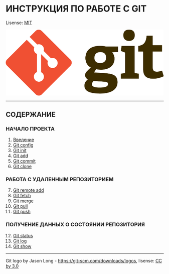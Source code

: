 # ИНСТРУКЦИЯ ПО РАБОТЕ С GIT

Lisense: [MIT](lisence.md)

![GIT-logo](./assets/Git-Logo-2Color.png)

___
## СОДЕРЖАНИЕ
### НАЧАЛО ПРОЕКТА
1. [Введение](Intro.md)
2. [Git config](config.md)
3. [Git init](init.md)
4. [Git add](add.md)
5. [Git commit](commit.md)
6. [Git clone](clone.md)
### РАБОТА С УДАЛЕННЫМ РЕПОЗИТОРИЕМ
7. [Git remote add](remote_add.md)
8. [Git fetch](fetch.md)
9. [Git merge](merge.md)
10. [Git pull](pull.md)
11. [Git push](push.md)
### ПОЛУЧЕНИЕ ДАННЫХ О СОСТОЯНИИ РЕПОЗИТОРИЯ
12. [Git status](status.md)
13. [Git log](log.md)
14. [Git show](show.md)








------
Git logo by Jason Long - https://git-scm.com/downloads/logos,
lisense: [CC by 3.0](https://creativecommons.org/licenses/by/3.0/)

